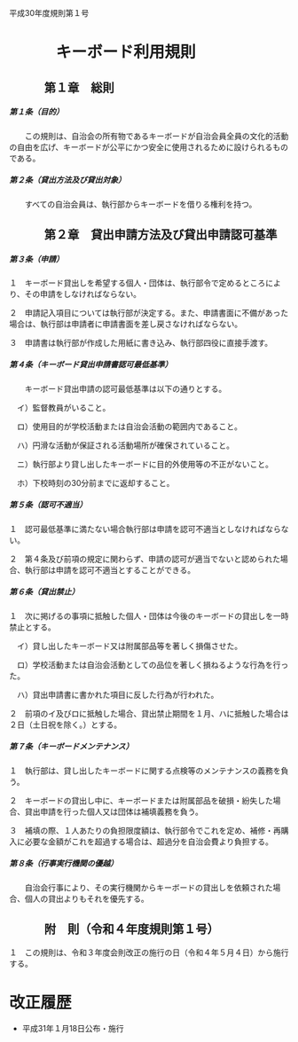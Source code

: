 平成30年度規則第１号

# 　　　キーボード利用規則

## 　　　第１章　総則

##### 第１条（目的）

　　この規則は、自治会の所有物であるキーボードが自治会員全員の文化的活動の自由を広げ、キーボードが公平にかつ安全に使用されるために設けられるものである。

##### 第２条（貸出方法及び貸出対象）

　　すべての自治会員は、執行部からキーボードを借りる権利を持つ。

## 　　　第２章　貸出申請方法及び貸出申請認可基準

##### 第３条（申請）

１　キーボード貸出しを希望する個人・団体は、執行部令で定めるところにより、その申請をしなければならない。

２　申請記入項目については執行部が決定する。また、申請書面に不備があった場合は、執行部は申請者に申請書面を差し戻さなければならない。

３　申請書は執行部が作成した用紙に書き込み、執行部四役に直接手渡す。

##### 第４条（キーボード貸出申請書認可最低基準）

　　キーボード貸出申請の認可最低基準は以下の通りとする。

　イ）監督教員がいること。

　ロ）使用目的が学校活動または自治会活動の範囲内であること。

　ハ）円滑な活動が保証される活動場所が確保されていること。

　ニ）執行部より貸し出したキーボードに目的外使用等の不正がないこと。

　ホ）下校時刻の30分前までに返却すること。

##### 第５条（認可不適当）

１　認可最低基準に満たない場合執行部は申請を認可不適当としなければならない。

２　第４条及び前項の規定に関わらず、申請の認可が適当でないと認められた場合、執行部は申請を認可不適当とすることができる。

##### 第６条（貸出禁止）

１　次に掲げるの事項に抵触した個人・団体は今後のキーボードの貸出しを一時禁止とする。

　イ）貸し出したキーボード又は附属部品等を著しく損傷させた。

　ロ）学校活動または自治会活動としての品位を著しく損ねるような行為を行った。

　ハ）貸出申請書に書かれた項目に反した行為が行われた。

２　前項のイ及びロに抵触した場合、貸出禁止期間を１月、ハに抵触した場合は２日（土日祝を除く。）とする。

##### 第７条（キーボードメンテナンス）

１　執行部は、貸し出したキーボードに関する点検等のメンテナンスの義務を負う。

２　キーボードの貸出し中に、キーボードまたは附属部品を破損・紛失した場合、貸出申請を行った個人又は団体は補填義務を負う。

３　補填の際、１人あたりの負担限度額は、執行部令でこれを定め、補修・再購入に必要な金額がこれを超過する場合は、超過分を自治会費より負担する。

##### 第８条（行事実行機関の優越）

　　自治会行事により、その実行機関からキーボードの貸出しを依頼された場合、個人の貸出よりもそれを優先する。

## 　　　附　則（令和４年度規則第１号）

１　この規則は、令和３年度会則改正の施行の日（令和４年５月４日）から施行する。

# 改正履歴

- 平成31年１月18日公布・施行
